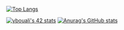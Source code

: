 [![Top Langs](https://github-readme-stats.vercel.app/api/top-langs/?username=ybouali&theme=noctis_minimus)](https://github.com/ybouali/github-readme-stats)

[![ybouali's 42 stats](https://badge42.vercel.app/api/v2/cl1sgsvd0000609mgsmf3qmcr/stats?cursusId=21&coalitionId=80)](https://github.com/JaeSeoKim/badge42)
[![Anurag's GitHub stats](https://github-readme-stats.vercel.app/api?username=ybouali&theme=noctis_minimus)](https://github.com/ybouali/github-readme-stats)
